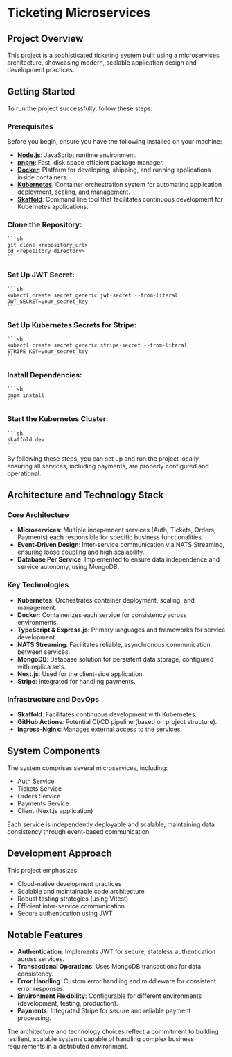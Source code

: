 # Ticketing Microservices

## Project Overview

This project is a sophisticated ticketing system built using a microservices architecture, showcasing modern, scalable application design and development practices.

## Getting Started

To run the project successfully, follow these steps:

### Prerequisites

Before you begin, ensure you have the following installed on your machine:

- **[Node.js](https://nodejs.org/)**: JavaScript runtime environment.
- **[pnpm](https://pnpm.io/installation)**: Fast, disk space efficient package manager.
- **[Docker](https://www.docker.com/get-started)**: Platform for developing, shipping, and running applications inside containers.
- **[Kubernetes](https://kubernetes.io/docs/tasks/tools/)**: Container orchestration system for automating application deployment, scaling, and management.
- **[Skaffold](https://skaffold.dev/docs/install/)**: Command line tool that facilitates continuous development for Kubernetes applications.

### **Clone the Repository**:
    ```sh
    git clone <repository_url>
    cd <repository_directory>
    ```

### **Set Up JWT Secret**:
    ```sh
    kubectl create secret generic jwt-secret --from-literal JWT_SECRET=your_secret_key
    ```

### **Set Up Kubernetes Secrets for Stripe**:
    ```sh
    kubectl create secret generic stripe-secret --from-literal STRIPE_KEY=your_secret_key
    ```

### **Install Dependencies**:
    ```sh
    pnpm install
    ```

### **Start the Kubernetes Cluster**:
    ```sh
    skaffold dev
    ```

By following these steps, you can set up and run the project locally, ensuring all services, including payments, are properly configured and operational.

## Architecture and Technology Stack

### Core Architecture

- **Microservices**: Multiple independent services (Auth, Tickets, Orders, Payments) each responsible for specific business functionalities.
- **Event-Driven Design**: Inter-service communication via NATS Streaming, ensuring loose coupling and high scalability.
- **Database Per Service**: Implemented to ensure data independence and service autonomy, using MongoDB.

### Key Technologies

- **Kubernetes**: Orchestrates container deployment, scaling, and management.
- **Docker**: Containerizes each service for consistency across environments.
- **TypeScript & Express.js**: Primary languages and frameworks for service development.
- **NATS Streaming**: Facilitates reliable, asynchronous communication between services.
- **MongoDB**: Database solution for persistent data storage, configured with replica sets.
- **Next.js**: Used for the client-side application.
- **Stripe**: Integrated for handling payments.

### Infrastructure and DevOps

- **Skaffold**: Facilitates continuous development with Kubernetes.
- **GitHub Actions**: Potential CI/CD pipeline (based on project structure).
- **Ingress-Nginx**: Manages external access to the services.

## System Components

The system comprises several microservices, including:

- Auth Service
- Tickets Service
- Orders Service
- Payments Service
- Client (Next.js application)

Each service is independently deployable and scalable, maintaining data consistency through event-based communication.

## Development Approach

This project emphasizes:

- Cloud-native development practices
- Scalable and maintainable code architecture
- Robust testing strategies (using Vitest)
- Efficient inter-service communication
- Secure authentication using JWT

## Notable Features

- **Authentication**: Implements JWT for secure, stateless authentication across services.
- **Transactional Operations**: Uses MongoDB transactions for data consistency.
- **Error Handling**: Custom error handling and middleware for consistent error responses.
- **Environment Flexibility**: Configurable for different environments (development, testing, production).
- **Payments**: Integrated Stripe for secure and reliable payment processing.

The architecture and technology choices reflect a commitment to building resilient, scalable systems capable of handling complex business requirements in a distributed environment.